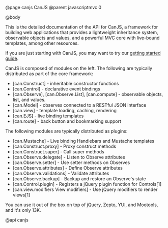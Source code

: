 @page canjs CanJS
@parent javascriptmvc 0

@body

This is the detailed documentation of the API for CanJS, a framework for building
web applications that provides a lightweight inheritance system, observable
objects and values, and a powerful MVC core with live-bound templates, among other
resources. 

If you are just starting with CanJS, you may want to try our [getting started guide](../guides/Tutorial.html).

CanJS is composed of modules on the left. The following are typically distributed as part of the core
framework:

 - [can.Construct] - inheritable constructor functions
 - [can.Control] - declarative event bindings
 - [can.Observe], [can.Observe.List], [can.compute] - observable objects, list, and values.
 - [can.Model] -  observes connected to a RESTful JSON interface
 - [can.view] - template loading, caching, rendering
 - [can.EJS] - live binding templates
 - [can.route] -  back button and bookmarking support
 
The following modules are typically distributed as plugins:

 - [can.Mustache] - Live binding Handlebars and Mustache templates
 - [can.Construct.proxy] - Proxy construct methods
 - [can.Construct.super] - Call super methods
 - [can.Observe.delegate] - Listen to Observe attributes
 - [can.Observe.setter] - Use setter methods on Observes
 - [can.Observe.attributes] - Define Observe attributes
 - [can.Observe.validations] - Validate attributes
 - [can.Observe.backup] - Backup and restore an Observe's state
 - [can.Control.plugin] - Registers a jQuery plugin function for Controls[1]
 - [can.view.modifiers View modifiers] - Use jQuery modifiers to render views[1]


You can use it out of the box on top of jQuery, Zepto, YUI, and Mootools,
and it's only 13K.

@api canjs